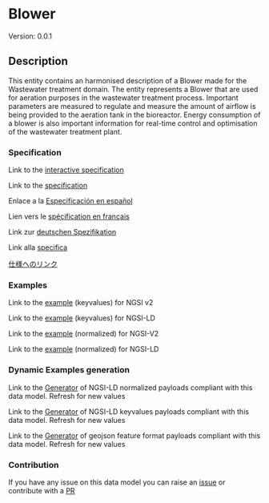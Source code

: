 # Blower
Version: 0.0.1

## Description 

This entity contains an harmonised description of a Blower made for the Wastewater treatment domain. The entity represents a Blower that are used for aeration purposes in the wastewater treatment process. Important parameters are measured to regulate and measure the amount of airflow is being provided to the aeration tank in the bioreactor. Energy consumption of a blower is also important information for real-time control and optimisation of the wastewater treatment plant.
### Specification

Link to the [interactive specification](https://swagger.lab.fiware.org/?url=https://smart-data-models.github.io/dataModel.WasteWater/Blower/swagger.yaml)

Link to the [specification](https://github.com/smart-data-models/dataModel.WasteWater/blob/master/Blower/doc/spec.md)

Enlace a la [Especificación en español](https://github.com/smart-data-models/dataModel.WasteWater/blob/master/Blower/doc/spec_ES.md)

Lien vers le [spécification en français](https://github.com/smart-data-models/dataModel.WasteWater/blob/master/Blower/doc/spec_FR.md)

Link zur [deutschen Spezifikation](https://github.com/smart-data-models/dataModel.WasteWater/blob/master/Blower/doc/spec_DE.md)

Link alla [specifica](https://github.com/smart-data-models/dataModel.WasteWater/blob/master/Blower/doc/spec_IT.md)

[仕様へのリンク](https://github.com/smart-data-models/dataModel.WasteWater/blob/master/Blower/doc/spec_JA.md)
### Examples

Link to the [example](https://smart-data-models.github.io/dataModel.WasteWater/Blower/examples/example.json) (keyvalues) for NGSI v2

Link to the [example](https://smart-data-models.github.io/dataModel.WasteWater/Blower/examples/example.jsonld) (keyvalues) for NGSI-LD

Link to the [example](https://smart-data-models.github.io/dataModel.WasteWater/Blower/examples/example-normalized.json) (normalized) for NGSI-V2

Link to the [example](https://smart-data-models.github.io/dataModel.WasteWater/Blower/examples/example-normalized.jsonld) (normalized) for NGSI-LD
### Dynamic Examples generation

Link to the [Generator](https://smartdatamodels.org/extra/ngsi-ld_generator.php?schemaUrl=https://raw.githubusercontent.com/smart-data-models/dataModel.WasteWater/master/Blower/schema.json&email=info@smartdatamodels.org) of NGSI-LD normalized payloads compliant with this data model. Refresh for new values

Link to the [Generator](https://smartdatamodels.org/extra/ngsi-ld_generator_keyvalues.php?schemaUrl=https://raw.githubusercontent.com/smart-data-models/dataModel.WasteWater/master/Blower/schema.json&email=info@smartdatamodels.org) of NGSI-LD keyvalues payloads compliant with this data model. Refresh for new values

Link to the [Generator](https://smartdatamodels.org/extra/geojson_features_generator.php?schemaUrl=https://raw.githubusercontent.com/smart-data-models/dataModel.WasteWater/master/Blower/schema.json&email=info@smartdatamodels.org) of geojson feature format payloads compliant with this data model. Refresh for new values
### Contribution

 If you have any issue on this data model you can raise an [issue](https://github.com/smart-data-models/dataModel.WasteWater/issues)  or contribute with a [PR](https://github.com/smart-data-models/dataModel.WasteWater/pulls)